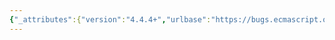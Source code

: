 ```yaml
---
{"_attributes":{"version":"4.4.4+","urlbase":"https://bugs.ecmascript.org/","maintainer":"dherman@mozilla.com"},"bug":{"bug_id":520,"creation_ts":"2012-07-12 12:02:00 -0700","short_desc":"15.5.4.16 replace replace append with append","delta_ts":"2014-07-20 21:12:14 -0700","product":"Draft for 6th Edition","component":"editorial issue","version":"Rev 9: July 8, 2012 Draft","rep_platform":"All","op_sys":"All","bug_status":"VERIFIED","resolution":"FIXED","priority":"Normal","bug_severity":"normal","everconfirmed":true,"reporter":{"uid":"ecmascriptbugs","name":"Norbert"},"assigned_to":{"uid":"allen","name":"Allen Wirfs-Brock"},"long_desc":[{"commentid":1297,"comment_count":0,"who":{"uid":"ecmascriptbugs","name":"Norbert"},"bug_when":"2012-07-12 12:02:59 -0700","thetext":"OK: replace \"replace append\" with \"append\""},{"commentid":1502,"comment_count":1,"who":{"uid":"allen","name":"Allen Wirfs-Brock"},"bug_when":"2012-08-14 16:23:07 -0700","thetext":"corrected in editor's draft"},{"commentid":1709,"comment_count":2,"who":{"uid":"allen","name":"Allen Wirfs-Brock"},"bug_when":"2012-09-28 12:24:20 -0700","thetext":"fixed in rev10, Sept. 27 2012 draft"},{"commentid":9431,"comment_count":3,"who":{"uid":"ecmascriptbugs","name":"Norbert"},"bug_when":"2014-07-20 21:12:14 -0700","thetext":"Verified in rev 26 draft."}]}}
---
```

